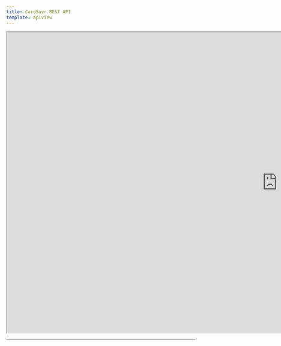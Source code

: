 ```yaml
---
title: CardSavr REST API
template: apiview
---
```


<iframe src="https://swch.github.io/slate" width="1440" height="800"></iframe>

***
